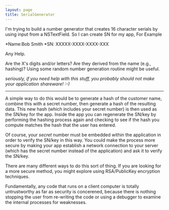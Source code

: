 ```yaml
---
layout: page
title: SerialGenerator
---
```


I'm trying to build a number generator that creates 16 character serials by using input from a NSTextField. So I can create SN for my app,
For Example

*Name:Bob Smith
*SN: XXXXX-XXXX-XXXX-XXX

Any Help.


Are the X's digits and/or letters?  Are they derived from the name (e.g., hashing)?  Using some random number generation routine might be useful.

*seriously, if you need help with this stuff, you probably should not make your application shareware! :-)*

----

A simple way to do this would be to generate a hash of the customer name, combine this with a secret number, then generate a hash of the resulting data. This new hash (which includes your secret number) is then used as the SN/key for the app. Inside the app you can regenerate the SN/key by performing the hashing process again and checking to see if the hash you compute matches the hash that the user has entered.

Of course, your *secret* number must be embedded within the application in order to verify the SN/key in this way. You could make the process more secure by making your app establish a network connection to your server (which has the secret number instead of the application) and ask it to verify the SN/key.

There are many different ways to do this sort of thing. If you are looking for a more secure method, you might explore using RSA/PublicKey encryption techniques.

Fundamentally, any code that runs on a client computer is totally untrustworthy as far as security is concerened, because there is nothing stopping the user from re-writing the code or using a debugger to examine the internal processes for weaknesses.

